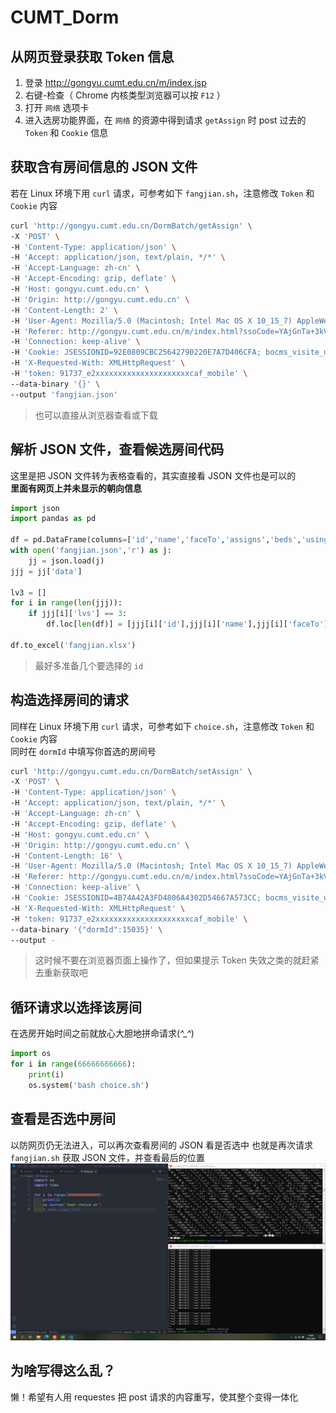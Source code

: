 # CUMT_Dorm
## 从网页登录获取 Token 信息
1. 登录 http://gongyu.cumt.edu.cn/m/index.jsp
2. 右键-检查（ Chrome 内核类型浏览器可以按 `F12` ）
3. 打开 `网络` 选项卡
4. 进入选房功能界面，在 `网络` 的资源中得到请求 `getAssign` 时 post 过去的 `Token` 和 `Cookie` 信息

## 获取含有房间信息的 JSON 文件
若在 Linux 环境下用 `curl` 请求，可参考如下 `fangjian.sh`，注意修改 `Token` 和 `Cookie` 内容
```sh
curl 'http://gongyu.cumt.edu.cn/DormBatch/getAssign' \
-X 'POST' \
-H 'Content-Type: application/json' \
-H 'Accept: application/json, text/plain, */*' \
-H 'Accept-Language: zh-cn' \
-H 'Accept-Encoding: gzip, deflate' \
-H 'Host: gongyu.cumt.edu.cn' \
-H 'Origin: http://gongyu.cumt.edu.cn' \
-H 'Content-Length: 2' \
-H 'User-Agent: Mozilla/5.0 (Macintosh; Intel Mac OS X 10_15_7) AppleWebKit/605.1.15 (KHTML, like Gecko) Version/14.1.2 Safari/605.1.15' \
-H 'Referer: http://gongyu.cumt.edu.cn/m/index.html?ssoCode=YAjGnTa+3kV5w6edB80QwA==' \
-H 'Connection: keep-alive' \
-H 'Cookie: JSESSIONID=92E0809CBC25642790220E7A7D406CFA; bocms_visite_user_session=9C98CE07675D8C0751AD040B5328944A' \
-H 'X-Requested-With: XMLHttpRequest' \
-H 'token: 91737_e2xxxxxxxxxxxxxxxxxxxxxcaf_mobile' \
--data-binary '{}' \
--output 'fangjian.json'
```
> 也可以直接从浏览器查看或下载

## 解析 JSON 文件，查看候选房间代码
这里是把 JSON 文件转为表格查看的，其实直接看 JSON 文件也是可以的  
**里面有网页上并未显示的朝向信息**
```py
import json
import pandas as pd

df = pd.DataFrame(columns=['id','name','faceTo','assigns','beds','usings'])
with open('fangjian.json','r') as j:
    jj = json.load(j)
jjj = jj['data']

lv3 = []
for i in range(len(jjj)):
    if jjj[i]['lvs'] == 3:
        df.loc[len(df)] = [jjj[i]['id'],jjj[i]['name'],jjj[i]['faceTo'],jjj[i]['assigns'],jjj[i]['beds'],jjj[i]['usings']]

df.to_excel('fangjian.xlsx')
```
> 最好多准备几个要选择的 `id`

## 构造选择房间的请求
同样在 Linux 环境下用 `curl` 请求，可参考如下 `choice.sh`，注意修改 `Token` 和 `Cookie` 内容  
同时在 `dormId` 中填写你首选的房间号
```sh
curl 'http://gongyu.cumt.edu.cn/DormBatch/setAssign' \
-X 'POST' \
-H 'Content-Type: application/json' \
-H 'Accept: application/json, text/plain, */*' \
-H 'Accept-Language: zh-cn' \
-H 'Accept-Encoding: gzip, deflate' \
-H 'Host: gongyu.cumt.edu.cn' \
-H 'Origin: http://gongyu.cumt.edu.cn' \
-H 'Content-Length: 16' \
-H 'User-Agent: Mozilla/5.0 (Macintosh; Intel Mac OS X 10_15_7) AppleWebKit/605.1.15 (KHTML, like Gecko) Version/14.1.2 Safari/605.1.15' \
-H 'Referer: http://gongyu.cumt.edu.cn/m/index.html?ssoCode=YAjGnTa+3kV5w6edB80QwA==' \
-H 'Connection: keep-alive' \
-H 'Cookie: JSESSIONID=4B74A42A3FD4806A4302D54667A573CC; bocms_visite_user_session=9C98CE07675D8C0751AD040B5328944A' \
-H 'X-Requested-With: XMLHttpRequest' \
-H 'token: 91737_e2xxxxxxxxxxxxxxxxxxxxxcaf_mobile' \
--data-binary '{"dormId":15035}' \
--output -
```
> 这时候不要在浏览器页面上操作了，但如果提示 Token 失效之类的就赶紧去重新获取吧

## 循环请求以选择该房间
在选房开始时间之前就放心大胆地拼命请求(*^_^*)
```py
import os
for i in range(66666666666):
    print(i)
    os.system('bash choice.sh')
```
    
## 查看是否选中房间 
以防网页仍无法进入，可以再次查看房间的 JSON 看是否选中
也就是再次请求 `fangjian.sh` 获取 JSON 文件，并查看最后的位置
![成功示例](src/success.jpg)

## 为啥写得这么乱？
懒！希望有人用 requestes 把 post 请求的内容重写，使其整个变得一体化
